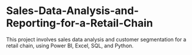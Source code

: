 # Sales-Data-Analysis-and-Reporting-for-a-Retail-Chain
This project involves sales data analysis and customer segmentation for a retail chain, using Power BI, Excel, SQL, and Python.
